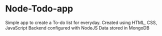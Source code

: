 # Node-Todo-app
Simple app to create a To-do list for everyday.
Created using HTML, CSS, JavaScript
Backend configured with NodeJS
Data stored in MongoDB

